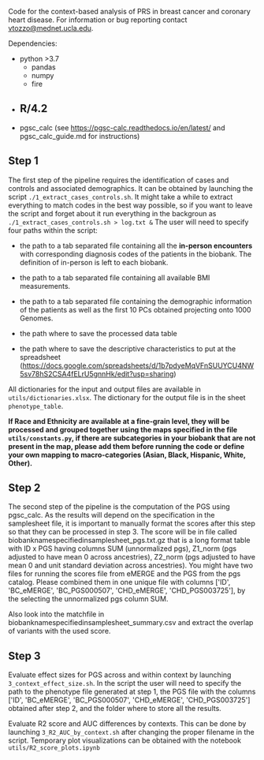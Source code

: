 Code for the context-based analysis of PRS in breast cancer and coronary heart disease. For information or bug reporting contact vtozzo@mednet.ucla.edu. 

Dependencies:
- python >3.7
    - pandas 
    - numpy
    - fire
- R/4.2 
     - 
- pgsc_calc (see https://pgsc-calc.readthedocs.io/en/latest/ and pgsc_calc_guide.md for instructions)



## Step 1
The first step of the pipeline requires the identification of cases and controls and associated demographics. It can be obtained by launching the script `./1_extract_cases_controls.sh`. It might take a while to extract everything to match codes in the best way possible, so if you want to leave the script and forget about it run everything in the backgroun as `./1_extract_cases_controls.sh > log.txt &` The user will need to specify four paths within the script: 

- the path to a tab separated file containing all the **in-person encounters** with corresponding diagnosis codes of the patients in the biobank. The definition of in-person is left to each biobank. 

- the path to a tab separated file containing all available BMI measurements.

- the path to a tab separated file containing the demographic information of the patients as well as the first 10 PCs obtained projecting onto 1000 Genomes. 

- the path where to save the processed data table

- the path where to save the descriptive characteristics to put at the spreadsheet (https://docs.google.com/spreadsheets/d/1b7pdyeMqVFnSUUYCU4NW5sv78hS2CSA4fELrU5gnnHk/edit?usp=sharing) 

All dictionaries for the input and output files are available in `utils/dictionaries.xlsx`. The dictionary for the output file is in the sheet `phenotype_table`.

**If Race and Ethnicity are available at a fine-grain level, they will be processed and grouped together using the maps specified in the file `utils/constants.py`, if there are  subcategories in your biobank that are not present in the map, please add them before running the code or define your own mapping to macro-categories (Asian, Black, Hispanic, White, Other).** 



## Step 2 
The second step of the pipeline is the computation of the PGS using pgsc_calc. As the results will depend on the specification in the samplesheet file, it is important to manually format the scores after this step so that they can be processed in step 3. 
The score will be in  file called biobanknamespecifiedinsamplesheet_pgs.txt.gz that is a long format table with ID x PGS having columns SUM (unnormalized pgs), Z1_norm (pgs adjusted to have mean 0 across ancestries), Z2_norm (pgs adjusted to have mean 0 and unit standard deviation across ancestries). You might have two files for running the scores file from eMERGE and the PGS from the pgs catalog. Please combined them in one unique file with columns ['ID', 'BC_eMERGE', 'BC_PGS000507', 'CHD_eMERGE', 'CHD_PGS003725'], by the selecting the unnormalized pgs column SUM. 

Also look into the matchfile in  biobanknamespecifiedinsamplesheet_summary.csv and extract the overlap of variants with the used score. 


## Step 3 
Evaluate effect sizes for PGS across and within context by launching `3_context_effect_size.sh`. In the script the user will need to specify the path to the phenotype file generated at step 1, the PGS file with the columns ['ID', 'BC_eMERGE', 'BC_PGS000507', 'CHD_eMERGE', 'CHD_PGS003725'] obtained after step 2, and the folder where to store all the results. 


Evaluate R2 score and AUC differences by contexts. This can be done by launching `3_R2_AUC_by_context.sh` after changing the proper filename in the script. Temporary plot visualizations can be obtained with the notebook `utils/R2_score_plots.ipynb`

